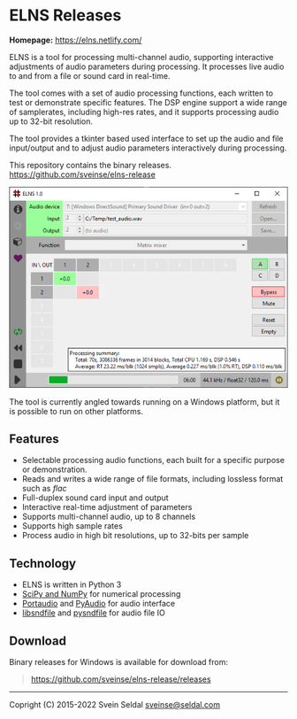 # ELNS Releases

**Homepage:** https://elns.netlify.com/

ELNS is a tool for processing multi-channel audio, supporting interactive
adjustments of audio parameters during processing. It processes live audio to
and from a file or sound card in real-time.

The tool comes with a set of audio processing functions, each written to test
or demonstrate specific features. The DSP engine support a wide range of
samplerates, including high-res rates, and it supports processing audio up to
32-bit resolution.

The tool provides a tkinter based used interface to set up the audio and
file input/output and to adjust audio parameters interactively during processing.

This repository contains the binary releases. https://github.com/sveinse/elns-release

![ELNS Screenshot](notes/elns_screenshot.png)

The tool is currently angled towards running on a Windows platform, but it
is possible to run on other platforms.


## Features

- Selectable processing audio functions, each built for a specific purpose or
  demonstration.
- Reads and writes a wide range of file formats, including lossless format such
  as <em>flac</em>
- Full-duplex sound card input and output
- Interactive real-time adjustment of parameters
- Supports multi-channel audio, up to 8 channels
- Supports high sample rates
- Process audio in high bit resolutions, up to 32-bits per sample


## Technology

- ELNS is written in Python 3
- [SciPy and NumPy](http://scipy.org) for numerical processing
- [Portaudio](http://portaudio.com) and
  [PyAudio](https://people.csail.mit.edu/hubert/pyaudio/) for audio interface
- [libsndfile](http://www.mega-nerd.com/libsndfile/) and
  [pysndfile](https://forge-2.ircam.fr/roebel/pysndfile) for audio file IO


## Download

Binary releases for Windows is available for download from:

> https://github.com/sveinse/elns-release/releases

----
Copright (C) 2015-2022 Svein Seldal <sveinse@seldal.com>
